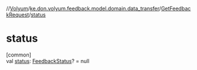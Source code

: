 //[Volyum](../../../index.md)/[ke.don.volyum.feedback.model.domain.data_transfer](../index.md)/[GetFeedbackRequest](index.md)/[status](status.md)

# status

[common]\
val [status](status.md): [FeedbackStatus](../../ke.don.volyum.feedback.model.table/-feedback-status/index.md)? = null